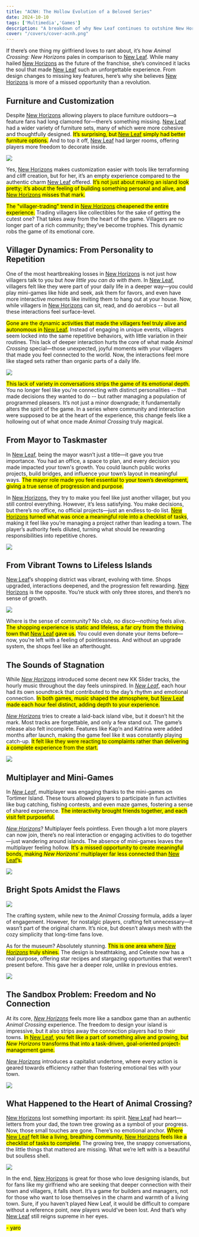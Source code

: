 ```yaml
---
title: "ACNH: The Hollow Evolution of a Beloved Series"  
date: 2024-10-10  
tags: ['Multimedia','Games']  
description: "A breakdown of why New Leaf continues to outshine New Horizons."  
cover: "/covers/cover-acnh.png"  
---
```


If there’s one thing my girlfriend loves to rant about, it’s how *Animal Crossing: New Horizons* pales in comparison to [New Leaf](https://en.wikipedia.org/wiki/Animal_Crossing:_New_Leaf). While many hailed [New Horizons](https://en.wikipedia.org/wiki/Animal_Crossing:_New_Horizons) as the future of the franchise, she’s convinced it lacks the soul that made [New Leaf](https://en.wikipedia.org/wiki/Animal_Crossing:_New_Leaf) such an unforgettable experience. From design changes to missing key features, here’s why she believes [New Horizons](https://en.wikipedia.org/wiki/Animal_Crossing:_New_Horizons) is more of a missed opportunity than a revolution.

## Furniture and Customization

Despite [New Horizons](https://en.wikipedia.org/wiki/Animal_Crossing:_New_Horizons) allowing players to place furniture outdoors—a feature fans had long clamored for—there’s something missing. [New Leaf](https://en.wikipedia.org/wiki/Animal_Crossing:_New_Leaf) had a wider variety of furniture sets, many of which were more cohesive and thoughtfully designed. <mark>It’s surprising, but [New Leaf](https://en.wikipedia.org/wiki/Animal_Crossing:_New_Leaf) simply had better furniture options.</mark> And to top it off, [New Leaf](https://en.wikipedia.org/wiki/Animal_Crossing:_New_Leaf) had larger rooms, offering players more freedom to decorate inside.

![](image-117.png)

Yes, [New Horizons](https://en.wikipedia.org/wiki/Animal_Crossing:_New_Horizons) makes customization easier with tools like terraforming and cliff creation, but for her, it’s an empty experience compared to the authentic charm [New Leaf](https://en.wikipedia.org/wiki/Animal_Crossing:_New_Leaf) offered. <mark>It’s not just about making an island look pretty; it’s about the feeling of building something personal and alive, and [New Horizons](https://en.wikipedia.org/wiki/Animal_Crossing:_New_Horizons) misses that mark.</mark>

<mark>The "villager-trading" trend in [New Horizons](https://en.wikipedia.org/wiki/Animal_Crossing:_New_Horizons) cheapened the entire experience.</mark> Trading villagers like collectibles for the sake of getting the cutest one? That takes away from the heart of the game. Villagers are no longer part of a rich community; they’ve become trophies. This dynamic robs the game of its emotional core.

## Villager Dynamics: From Personality to Repetition

One of the most heartbreaking losses in [New Horizons](https://en.wikipedia.org/wiki/Animal_Crossing:_New_Horizons) is not just how villagers talk to you but *how little you can do with them*. In [New Leaf](https://en.wikipedia.org/wiki/Animal_Crossing:_New_Leaf), villagers felt like they were part of your daily life in a deeper way—you could play mini-games like hide and seek, ask them for favors, and even have more interactive moments like inviting them to hang out at your house. Now, while villagers in [New Horizons](https://en.wikipedia.org/wiki/Animal_Crossing:_New_Horizons) can sit, read, and do aerobics -- but all these interactions feel surface-level.

<mark>Gone are the dynamic activities that made the villagers feel truly alive and autonomous in [New Leaf](https://en.wikipedia.org/wiki/Animal_Crossing:_New_Leaf).</mark> Instead of engaging in unique events, villagers seem locked into the same repetitive behaviors, with little variation in their routines. This lack of deeper interaction hurts the core of what made *Animal Crossing* special—those unexpected, joyful moments with your villagers that made you feel connected to the world. Now, the interactions feel more like staged sets rather than organic parts of a daily life.

![](image-118.png)

<mark>This lack of variety in conversations strips the game of its emotional depth.</mark> You no longer feel like you're connecting with distinct personalities -- that made decisions they wanted to do -- but rather managing a population of programmed pleasers. It’s not just a minor downgrade; it fundamentally alters the spirit of the game. In a series where community and interaction were supposed to be at the heart of the experience, this change feels like a hollowing out of what once made *Animal Crossing* truly magical.

## From Mayor to Taskmaster

In [New Leaf](https://en.wikipedia.org/wiki/Animal_Crossing:_New_Leaf), being the mayor wasn’t just a title—it gave you true importance. You had an office, a space to plan, and every decision you made impacted your town's growth. You could launch public works projects, build bridges, and influence your town’s layout in meaningful ways. <mark>The mayor role made you feel essential to your town’s development, giving a true sense of progression and purpose.</mark>

In [New Horizons](https://en.wikipedia.org/wiki/Animal_Crossing:_New_Horizons), they try to make you feel like just another villager, but you still control everything. However, it’s less satisfying. You make decisions, but there’s no office, no official projects—just an endless to-do list. <mark>[New Horizons](https://en.wikipedia.org/wiki/Animal_Crossing:_New_Horizons) turned what was once a meaningful role into a checklist of tasks</mark>, making it feel like you’re managing a project rather than leading a town. The player’s authority feels diluted, turning what should be rewarding responsibilities into repetitive chores.

![](NL_Player_as_Mayor_2.png)

## From Vibrant Towns to Lifeless Islands

[New Leaf](https://en.wikipedia.org/wiki/Animal_Crossing:_New_Leaf)’s shopping district was vibrant, evolving with time. Shops upgraded, interactions deepened, and the progression felt rewarding. [New Horizons](https://en.wikipedia.org/wiki/Animal_Crossing:_New_Horizons) is the opposite. You’re stuck with only three stores, and there’s no sense of growth. 

![](image-119.png)

Where is the sense of community? No club, no disco—nothing feels alive. <mark>The shopping experience is static and lifeless, a far cry from the thriving town that [New Leaf](https://en.wikipedia.org/wiki/Animal_Crossing:_New_Leaf) gave us.</mark> You could even donate your items before—now, you’re left with a feeling of pointlessness. And without an upgrade system, the shops feel like an afterthought.

## The Sounds of Stagnation

While [*New Horizons*](https://en.wikipedia.org/wiki/Animal_Crossing:_New_Horizons) introduced some decent new KK Slider tracks, the hourly music throughout the day feels uninspired. In [*New Leaf*](https://en.wikipedia.org/wiki/Animal_Crossing:_New_Leaf), each hour had its own soundtrack that contributed to the day’s rhythm and emotional connection. <mark>In both games, music shaped the atmosphere, but [New Leaf](https://en.wikipedia.org/wiki/Animal_Crossing:_New_Leaf) made each hour feel distinct, adding depth to your experience.</mark>

[*New Horizons*](https://en.wikipedia.org/wiki/Animal_Crossing:_New_Horizons) tries to create a laid-back island vibe, but it doesn’t hit the mark. Most tracks are forgettable, and only a few stand out. The game’s release also felt incomplete. Features like Kap’n and Katrina were added months after launch, making the game feel like it was constantly playing catch-up. <mark>It felt like they were reacting to complaints rather than delivering a complete experience from the start.</mark>

![](image-120.png)

## Multiplayer and Mini-Games

In [*New Leaf*](https://en.wikipedia.org/wiki/Animal_Crossing:_New_Leaf), multiplayer was engaging thanks to the mini-games on Tortimer Island. These tours allowed players to participate in fun activities like bug catching, fishing contests, and even maze games, fostering a sense of shared experience. <mark>The interactivity brought friends together, and each visit felt purposeful.</mark>

[*New Horizons*](https://en.wikipedia.org/wiki/Animal_Crossing:_New_Horizons)? Multiplayer feels pointless. Even though a lot more players can now join, there’s no real interaction or engaging activities to do together—just wandering around islands. The absence of mini-games leaves the multiplayer feeling hollow. <mark>It's a missed opportunity to create meaningful bonds, making *New Horizons*’ multiplayer far less connected than [New Leaf](https://en.wikipedia.org/wiki/Animal_Crossing:_New_Leaf)’s.</mark>

![](image-121.png)

## Bright Spots Amidst the Flaws

![](image-122.png)

The crafting system, while new to the *Animal Crossing* formula, adds a layer of engagement. However, for nostalgic players, crafting felt unnecessary—it wasn’t part of the original charm. It’s nice, but doesn’t always mesh with the cozy simplicity that long-time fans love.

As for the museum? Absolutely stunning. <mark>This is one area where [*New Horizons*](https://en.wikipedia.org/wiki/Animal_Crossing:_New_Horizons) truly shines.</mark> The design is breathtaking, and Celeste now has a real purpose, offering star recipes and stargazing opportunities that weren’t present before. This gave her a deeper role, unlike in previous entries.

![](image-123.png)

## The Sandbox Problem: Freedom and No Connection

At its core, [*New Horizons*](https://en.wikipedia.org/wiki/Animal_Crossing:_New_Horizons) feels more like a sandbox game than an authentic *Animal Crossing* experience. The freedom to design your island is impressive, but it also strips away the connection players had to their towns. <mark>In [New Leaf](https://en.wikipedia.org/wiki/Animal_Crossing:_New_Leaf), you felt like a part of something alive and growing, but *New Horizons* transforms that into a task-driven, goal-oriented project-management game.</mark>

[*New Horizons*](https://en.wikipedia.org/wiki/Animal_Crossing:_New_Horizons) introduces a capitalist undertone, where every action is geared towards efficiency rather than fostering emotional ties with your town.

![](image-124.png)

## What Happened to the Heart of Animal Crossing?

[New Horizons](https://en.wikipedia.org/wiki/Animal_Crossing:_New_Horizons) lost something important: its spirit. [New Leaf](https://en.wikipedia.org/wiki/Animal_Crossing:_New_Leaf) had heart—letters from your dad, the town tree growing as a symbol of your progress. Now, those small touches are gone. There’s no emotional anchor. <mark>Where [New Leaf](https://en.wikipedia.org/wiki/Animal_Crossing:_New_Leaf) felt like a living, breathing community, [New Horizons](https://en.wikipedia.org/wiki/Animal_Crossing:_New_Horizons) feels like a checklist of tasks to complete.</mark> The growing tree, the snappy conversations, the little things that mattered are missing. What we’re left with is a beautiful but soulless shell.

![](image-125.png)

In the end, [New Horizons](https://en.wikipedia.org/wiki/Animal_Crossing:_New_Horizons) is great for those who love designing islands, but for fans like my girlfriend who are seeking that deeper connection with their town and villagers, it falls short. It’s a game for builders and managers, not for those who want to lose themselves in the charm and warmth of a living town. Sure, if you haven't played New Leaf, it would be difficult to compare without a reference point, new players would've been lost. And that’s why [New Leaf](https://en.wikipedia.org/wiki/Animal_Crossing:_New_Leaf) still reigns supreme in her eyes. 

<mark>- yaro</mark>